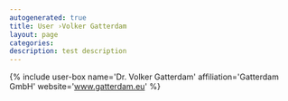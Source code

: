 ```yaml
---
autogenerated: true
title: User ›Volker Gatterdam
layout: page
categories: 
description: test description
---
```


{% include user-box name='Dr. Volker Gatterdam' affiliation='Gatterdam GmbH' website='www.gatterdam.eu' %}
